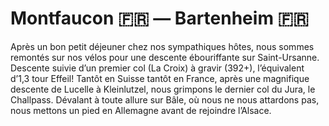 # Montfaucon 🇫🇷 — Bartenheim 🇫🇷

<!-- 116 km / 1634m+ / m- -->

Après un bon petit déjeuner chez nos sympathiques hôtes, nous sommes remontés sur nos vélos pour une descente ébouriffante sur Saint-Ursanne. Descente suivie d’un premier col (La Croix) à gravir (392+), l’équivalent d’1,3 tour Effeil! Tantôt en Suisse tantôt en France, après une magnifique descente de Lucelle à Kleinlutzel, nous grimpons le dernier col du Jura, le Challpass. Dévalant à toute allure sur Bâle, où nous ne nous attardons pas, nous mettons un pied en Allemagne avant de rejoindre l’Alsace.

